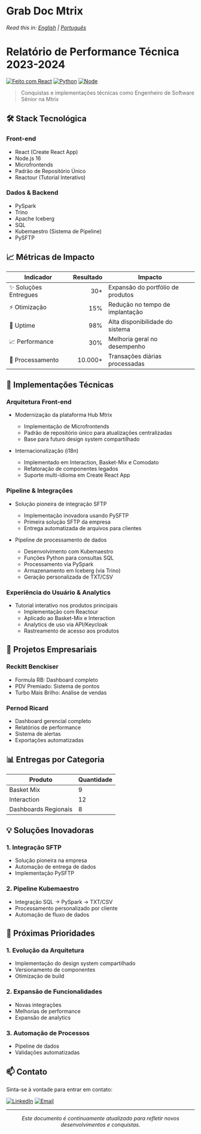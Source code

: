 # Grab Doc Mtrix
*Read this in: [English](README.md) | [Português](README.pt-BR.md)*

# Relatório de Performance Técnica 2023-2024
[![Feito com React](https://img.shields.io/badge/Made_with-React-blue?logo=react)](https://reactjs.org/)
[![Python](https://img.shields.io/badge/Python-3.7+-green?logo=python)](https://www.python.org/)
[![Node](https://img.shields.io/badge/Node-16-success?logo=node.js)](https://nodejs.org/)

> Conquistas e implementações técnicas como Engenheiro de Software Sênior na Mtrix

## 🛠 Stack Tecnológica

### Front-end
- React (Create React App)
- Node.js 16
- Microfrontends
- Padrão de Repositório Único
- Reactour (Tutorial Interativo)

### Dados & Backend
- PySpark
- Trino
- Apache Iceberg
- SQL
- Kubemaestro (Sistema de Pipeline)
- PySFTP

## 📈 Métricas de Impacto

| Indicador | Resultado | Impacto |
|-----------|-----------:|---------|
| ✨ Soluções Entregues | 30+ | Expansão do portfólio de produtos |
| ⚡ Otimização | 15% | Redução no tempo de implantação |
| 🎯 Uptime | 98% | Alta disponibilidade do sistema |
| 📈 Performance | 30% | Melhoria geral no desempenho |
| 🔄 Processamento | 10.000+ | Transações diárias processadas |

## 🚀 Implementações Técnicas

### Arquitetura Front-end
- Modernização da plataforma Hub Mtrix
  - Implementação de Microfrontends
  - Padrão de repositório único para atualizações centralizadas
  - Base para futuro design system compartilhado

- Internacionalização (i18n)
  - Implementado em Interaction, Basket-Mix e Comodato
  - Refatoração de componentes legados
  - Suporte multi-idioma em Create React App

### Pipeline & Integrações

- Solução pioneira de integração SFTP
  - Implementação inovadora usando PySFTP
  - Primeira solução SFTP da empresa
  - Entrega automatizada de arquivos para clientes

- Pipeline de processamento de dados
  - Desenvolvimento com Kubemaestro
  - Funções Python para consultas SQL
  - Processamento via PySpark
  - Armazenamento em Iceberg (via Trino)
  - Geração personalizada de TXT/CSV

### Experiência do Usuário & Analytics

- Tutorial interativo nos produtos principais
  - Implementação com Reactour
  - Aplicado ao Basket-Mix e Interaction
  - Analytics de uso via API/Keycloak
  - Rastreamento de acesso aos produtos

## 🏢 Projetos Empresariais

### Reckitt Benckiser
- Formula RB: Dashboard completo
- PDV Premiado: Sistema de pontos
- Turbo Mais Brilho: Análise de vendas

### Pernod Ricard
- Dashboard gerencial completo
- Relatórios de performance
- Sistema de alertas
- Exportações automatizadas

## 📊 Entregas por Categoria

Produto                | Quantidade
----------------------|----------
Basket Mix            | 9
Interaction           | 12
Dashboards Regionais  | 8

## 💡 Soluções Inovadoras

### 1. Integração SFTP
- Solução pioneira na empresa
- Automação de entrega de dados
- Implementação PySFTP

### 2. Pipeline Kubemaestro
- Integração SQL -> PySpark -> TXT/CSV
- Processamento personalizado por cliente
- Automação de fluxo de dados

## 🎯 Próximas Prioridades

### 1. Evolução da Arquitetura
- Implementação do design system compartilhado
- Versionamento de componentes
- Otimização de build

### 2. Expansão de Funcionalidades
- Novas integrações
- Melhorias de performance
- Expansão de analytics

### 3. Automação de Processos
- Pipeline de dados
- Validações automatizadas

## 📫 Contato

Sinta-se à vontade para entrar em contato:

[![LinkedIn](https://img.shields.io/badge/LinkedIn-jefersonfranco-blue?style=flat-square&logo=linkedin)](https://linkedin.com/in/jefersonfranco/)
[![Email](https://img.shields.io/badge/Email-jefersonfranco%40protonmail.com-red?style=flat-square&logo=gmail)](mailto:jefersonfranco@protonmail.com)

---

<div align="center">
<em>Este documento é continuamente atualizado para refletir novos desenvolvimentos e conquistas.</em>
</div>
